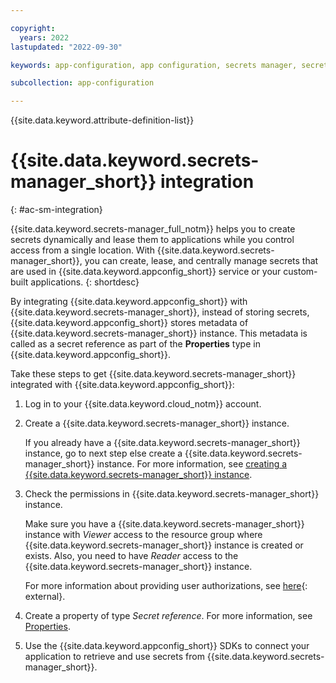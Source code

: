 ```yaml
---

copyright:
  years: 2022
lastupdated: "2022-09-30"

keywords: app-configuration, app configuration, secrets manager, secrets manager integration

subcollection: app-configuration

---
```


{{site.data.keyword.attribute-definition-list}}

# {{site.data.keyword.secrets-manager_short}} integration
{: #ac-sm-integration}

{{site.data.keyword.secrets-manager_full_notm}} helps you to create secrets dynamically and lease them to applications while you control access from a single location. With {{site.data.keyword.secrets-manager_short}}, you can create, lease, and centrally manage secrets that are used in {{site.data.keyword.appconfig_short}} service or your custom-built applications.
{: shortdesc}

By integrating {{site.data.keyword.appconfig_short}} with {{site.data.keyword.secrets-manager_short}}, instead of storing secrets, {{site.data.keyword.appconfig_short}} stores metadata of {{site.data.keyword.secrets-manager_short}} instance. This metadata is called as a secret reference as part of the **Properties** type in {{site.data.keyword.appconfig_short}}.

Take these steps to get {{site.data.keyword.secrets-manager_short}} integrated with {{site.data.keyword.appconfig_short}}:

1. Log in to your {{site.data.keyword.cloud_notm}} account.

1. Create a {{site.data.keyword.secrets-manager_short}} instance.

   If you already have a {{site.data.keyword.secrets-manager_short}} instance, go to next step else create a {{site.data.keyword.secrets-manager_short}} instance. For more information, see [creating a {{site.data.keyword.secrets-manager_short}} instance](https://{DomainName}/docs/secrets-manager?topic=secrets-manager-create-instance&interface=ui).

1. Check the permissions in {{site.data.keyword.secrets-manager_short}} instance.

   Make sure you have a {{site.data.keyword.secrets-manager_short}} instance with *Viewer* access to the resource group where {{site.data.keyword.secrets-manager_short}} instance is created or exists. Also, you need to have *Reader* access to the {{site.data.keyword.secrets-manager_short}} instance.

   For more information about providing user authorizations, see [here](https://{DomainName}/docs/account?topic=account-serviceauth&interface=ui){: external}.

1. Create a property of type *Secret reference*. For more information, see [Properties](/docs/app-configuration?topic=app-configuration-ac-properties).

1. Use the {{site.data.keyword.appconfig_short}} SDKs to connect your application to retrieve and use secrets from {{site.data.keyword.secrets-manager_short}}.

